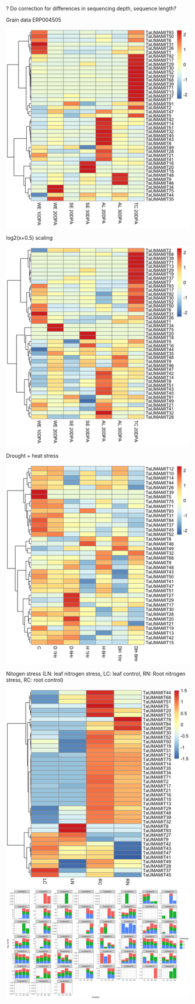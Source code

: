 
? Do correction for differences in sequencing depth, sequence length?

Grain data ERP004505

![](https://github.com/rkapr/UMAMI/blob/master/new_results/ERP004505_grain.png)

log2(x+0.5) scaling

![](https://github.com/rkapr/UMAMI/blob/master/new_results/ERP004505_grain_log2.png)

Drought + heat stress

![](https://github.com/rkapr/UMAMI/blob/master/new_results/drought_heat_stress_heamap.png)

Nitogen stress (LN: leaf nitrogen stress, LC: leaf control, RN: Root nitrogen stress, RC: root control)

![](https://github.com/rkapr/UMAMI/blob/master/new_results/nitrogen_stress_heatmap.png)
![](https://github.com/rkapr/UMAMI/blob/master/new_results/nitrogen_stress_homeolog.png)

